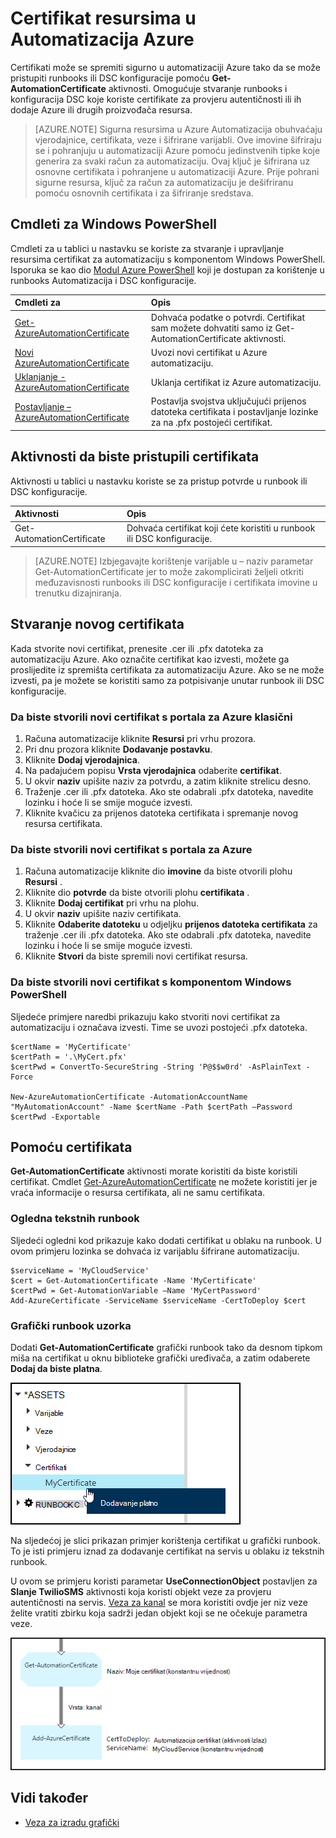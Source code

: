 <properties 
   pageTitle="Potvrda resursima u Azure Automatizacija | Microsoft Azure"
   description="Certifikati moguće pohraniti sigurno u Azure Automatizacija tako da se može pristupiti runbooks ili DSC konfiguracija za provjeru autentičnosti Azure i resursima drugih proizvođača.  U ovom se članku objašnjava detalje certifikata i kako raditi s njima u tekstnih i grafičke za izradu."
   services="automation"
   documentationCenter=""
   authors="mgoedtel"
   manager="stevenka"
   editor="tysonn" />
<tags 
   ms.service="automation"
   ms.devlang="na"
   ms.topic="article"
   ms.tgt_pltfrm="na"
   ms.workload="infrastructure-services"
   ms.date="02/23/2016"
   ms.author="magoedte;bwren" />

# <a name="certificate-assets-in-azure-automation"></a>Certifikat resursima u Automatizacija Azure

Certifikati može se spremiti sigurno u automatizaciji Azure tako da se može pristupiti runbooks ili DSC konfiguracije pomoću **Get-AutomationCertificate** aktivnosti. Omogućuje stvaranje runbooks i konfiguracija DSC koje koriste certifikate za provjeru autentičnosti ili ih dodaje Azure ili drugih proizvođača resursa.

>[AZURE.NOTE] Sigurna resursima u Azure Automatizacija obuhvaćaju vjerodajnice, certifikata, veze i šifrirane varijabli. Ove imovine šifriraju se i pohranjuju u automatizaciji Azure pomoću jedinstvenih tipke koje generira za svaki račun za automatizaciju. Ovaj ključ je šifrirana uz osnovne certifikata i pohranjene u automatizaciji Azure. Prije pohrani sigurne resursa, ključ za račun za automatizaciju je dešifriranu pomoću osnovnih certifikata i za šifriranje sredstava.

## <a name="windows-powershell-cmdlets"></a>Cmdleti za Windows PowerShell

Cmdleti za u tablici u nastavku se koriste za stvaranje i upravljanje resursima certifikat za automatizaciju s komponentom Windows PowerShell. Isporuka se kao dio [Modul Azure PowerShell](../powershell-install-configure.md) koji je dostupan za korištenje u runbooks Automatizacija i DSC konfiguracije.

|Cmdleti za|Opis|
|:---|:---|
|[Get-AzureAutomationCertificate](http://msdn.microsoft.com/library/dn913765.aspx)|Dohvaća podatke o potvrdi. Certifikat sam možete dohvatiti samo iz Get-AutomationCertificate aktivnosti.|
|[Novi AzureAutomationCertificate](http://msdn.microsoft.com/library/dn913764.aspx)|Uvozi novi certifikat u Azure automatizaciju.|
|[Uklanjanje - AzureAutomationCertificate](http://msdn.microsoft.com/library/dn913773.aspx)|Uklanja certifikat iz Azure automatizaciju.|
|[Postavljanje – AzureAutomationCertificate](http://msdn.microsoft.com/library/dn913763.aspx)|Postavlja svojstva uključujući prijenos datoteka certifikata i postavljanje lozinke za na .pfx postojeći certifikat.|

## <a name="activities-to-access-certificates"></a>Aktivnosti da biste pristupili certifikata

Aktivnosti u tablici u nastavku koriste se za pristup potvrde u runbook ili DSC konfiguracije.

|Aktivnosti|Opis|
|:---|:---|
|Get-AutomationCertificate|Dohvaća certifikat koji ćete koristiti u runbook ili DSC konfiguracije.|

>[AZURE.NOTE] Izbjegavajte korištenje varijable u – naziv parametar Get-AutomationCertificate jer to može zakomplicirati željeli otkriti međuzavisnosti runbooks ili DSC konfiguracije i certifikata imovine u trenutku dizajniranja.

## <a name="creating-a-new-certificate"></a>Stvaranje novog certifikata

Kada stvorite novi certifikat, prenesite .cer ili .pfx datoteka za automatizaciju Azure. Ako označite certifikat kao izvesti, možete ga proslijedite iz spremišta certifikata za automatizaciju Azure. Ako se ne može izvesti, pa je možete se koristiti samo za potpisivanje unutar runbook ili DSC konfiguracije.

### <a name="to-create-a-new-certificate-with-the-azure-classic-portal"></a>Da biste stvorili novi certifikat s portala za Azure klasični

1. Računa automatizacije kliknite **Resursi** pri vrhu prozora.
1. Pri dnu prozora kliknite **Dodavanje postavku**.
1. Kliknite **Dodaj vjerodajnica**.
2. Na padajućem popisu **Vrsta vjerodajnica** odaberite **certifikat**.
3. U okvir **naziv** upišite naziv za potvrdu, a zatim kliknite strelicu desno.
4. Traženje .cer ili .pfx datoteka.  Ako ste odabrali .pfx datoteka, navedite lozinku i hoće li se smije moguće izvesti.
1. Kliknite kvačicu za prijenos datoteka certifikata i spremanje novog resursa certifikata.


### <a name="to-create-a-new-certificate-with-the-azure-portal"></a>Da biste stvorili novi certifikat s portala za Azure

1. Računa automatizacije kliknite dio **imovine** da biste otvorili plohu **Resursi** .
1. Kliknite dio **potvrde** da biste otvorili plohu **certifikata** .
1. Kliknite **Dodaj certifikat** pri vrhu na plohu.
2. U okvir **naziv** upišite naziv certifikata.
2. Kliknite **Odaberite datoteku** u odjeljku **prijenos datoteka certifikata** za traženje .cer ili .pfx datoteka.  Ako ste odabrali .pfx datoteka, navedite lozinku i hoće li se smije moguće izvesti.
1. Kliknite **Stvori** da biste spremili novi certifikat resursa.


### <a name="to-create-a-new-certificate-with-windows-powershell"></a>Da biste stvorili novi certifikat s komponentom Windows PowerShell

Sljedeće primjere naredbi prikazuju kako stvoriti novi certifikat za automatizaciju i označava izvesti. Time se uvozi postojeći .pfx datoteka.

    $certName = 'MyCertificate'
    $certPath = '.\MyCert.pfx'
    $certPwd = ConvertTo-SecureString -String 'P@$$w0rd' -AsPlainText -Force
    
    New-AzureAutomationCertificate -AutomationAccountName "MyAutomationAccount" -Name $certName -Path $certPath –Password $certPwd -Exportable

## <a name="using-a-certificate"></a>Pomoću certifikata

**Get-AutomationCertificate** aktivnosti morate koristiti da biste koristili certifikat. Cmdlet [Get-AzureAutomationCertificate](http://msdn.microsoft.com/library/dn913765.aspx) ne možete koristiti jer je vraća informacije o resursa certifikata, ali ne samu certifikata.

### <a name="textual-runbook-sample"></a>Ogledna tekstnih runbook

Sljedeći ogledni kod prikazuje kako dodati certifikat u oblaku na runbook. U ovom primjeru lozinka se dohvaća iz varijablu šifrirane automatizaciju.

    $serviceName = 'MyCloudService'
    $cert = Get-AutomationCertificate -Name 'MyCertificate'
    $certPwd = Get-AutomationVariable –Name 'MyCertPassword'
    Add-AzureCertificate -ServiceName $serviceName -CertToDeploy $cert

### <a name="graphical-runbook-sample"></a>Grafički runbook uzorka

Dodati **Get-AutomationCertificate** grafički runbook tako da desnom tipkom miša na certifikat u oknu biblioteke grafički uređivača, a zatim odaberete **Dodaj da biste platna**.

![](media/automation-certificates/certificate-add-canvas.png)

Na sljedećoj je slici prikazan primjer korištenja certifikat u grafički runbook.  To je isti primjeru iznad za dodavanje certifikat na servis u oblaku iz tekstnih runbook.  

U ovom se primjeru koristi parametar **UseConnectionObject** postavljen za **Slanje TwilioSMS** aktivnosti koja koristi objekt veze za provjeru autentičnosti na servis.  [Veza za kanal](automation-graphical-authoring-intro.md#links-and-workflow) se mora koristiti ovdje jer niz veze želite vratiti zbirku koja sadrži jedan objekt koji se ne očekuje parametra veze.

![](media/automation-certificates/add-certificate.png)


## <a name="see-also"></a>Vidi također

- [Veza za izradu grafički](automation-graphical-authoring-intro.md#links-and-workflow) 
